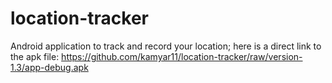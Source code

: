 # location-tracker
Android application to track and record your location;
here is a direct link to the apk file: https://github.com/kamyar11/location-tracker/raw/version-1.3/app-debug.apk
